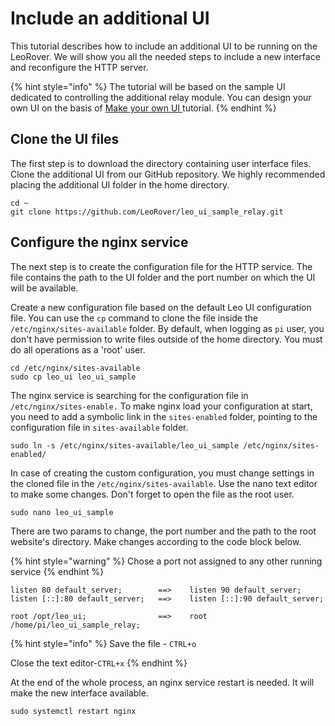 # Include an additional UI

This tutorial describes how to include an additional UI to be running on the LeoRover. We will show you all the needed steps to include a new interface and reconfigure the HTTP server. 

{% hint style="info" %}
The tutorial will be based on the sample UI dedicated to controlling the additional relay module. You can design your own UI on the basis of [Make your own UI ](sample-ui-relay-funcionality.md)tutorial.
{% endhint %}

## Clone the UI files

The first step is to download the directory containing user interface files. Clone the additional UI from our GitHub repository. We highly recommended placing the additional UI folder in the home directory.

```text
cd ~
git clone https://github.com/LeoRover/leo_ui_sample_relay.git
```

## Configure the nginx service

The next step is to create the configuration file for the HTTP service. The file contains the path to the UI folder and the port number on which the UI will be available.

‌Create a new configuration file based on the default Leo UI configuration file. You can use the `cp` command to clone the file inside the `/etc/nginx/sites-available` folder. By default, when logging as `pi` user, you don't have permission to write files outside of the home directory. You must do all operations as a 'root' user.

```text
cd /etc/nginx/sites-available
sudo cp leo_ui leo_ui_sample
```

The nginx service is searching for the configuration file in `/etc/nginx/sites-enable.` To make nginx load your configuration at start, you need to add a symbolic link in the `sites-enabled` folder, pointing to the configuration file in `sites-available` folder.

```text
sudo ln -s /etc/nginx/sites-available/leo_ui_sample /etc/nginx/sites-enabled/
```

In case of creating the custom configuration, you must change settings in the cloned file in the `/etc/nginx/sites-available`. Use the nano text editor to make some changes. Don't forget to open the file as the root user.

```text
sudo nano leo_ui_sample
```

There are two params to change, the port number and the path to the root website's directory. Make changes according to the code block below. 

{% hint style="warning" %}
Chose a port not assigned to any other running service
{% endhint %}

```text
listen 80 default_server;        ==>    listen 90 default_server;
listen [::]:80 default_server;   ==>    listen [::]:90 default_server;

root /opt/leo_ui;                ==>    root /home/pi/leo_ui_sample_relay;
```

{% hint style="info" %}
Save the file - `CTRL+o`

Close the text editor-`CTRL+x` 
{% endhint %}

At the end of the whole process, an nginx service restart is needed. It will make the new interface available.

```text
sudo systemctl restart nginx
```

## 

